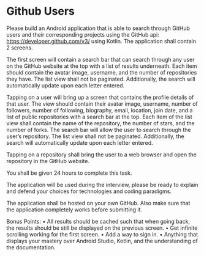 # Github Users
Please build an Android application that is able to search through GitHub users and their corresponding projects using the GitHub api: https://developer.github.com/v3/ using Kotlin. The application shall contain 2 screens. 

The first screen will contain a search bar that can search through any user on the GitHub website at the top with a list of results underneath. Each item should contain the avatar image, username, and the number of repositories they have. The list view shall not be paginated. Additionally, the search will automatically update upon each letter entered. 

Tapping on a user will bring up a screen that contains the profile details of that user. The view should contain their avatar image, username, number of followers, number of following, biography, email, location, join date, and a list of public repositories with a search bar at the top. Each item of the list view shall contain the name of the repository, the number of stars, and the number of forks. The search bar will allow the user to search through the user’s repository. The list view shall not be paginated. Additionally, the search will automatically update upon each letter entered. 

Tapping on a repository shall bring the user to a web browser and open the repository in the GitHub website. 

You shall be given 24 hours to complete this task. 

The application will be used during the interview, please be ready to explain and defend your choices for technologies and coding paradigms. 

The application shall be hosted on your own GitHub. Also make sure that the application completely works before submitting it. 

Bonus Points: 
  • All results should be cached such that when going back, the results should be still be displayed on the previous screen. 
  • Get infinite scrolling working for the first screen. 
  • Add a way to sign in. 
  • Anything that displays your mastery over Android Studio, Kotlin, and the understanding of the documentation.
